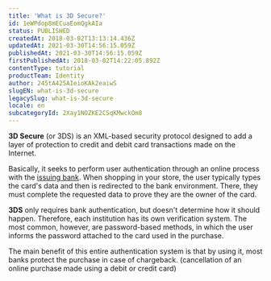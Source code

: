 ```yaml
---
title: 'What is 3D Secure?'
id: 1eWPdop8mECuaEomQgkAIa
status: PUBLISHED
createdAt: 2018-03-02T13:13:14.436Z
updatedAt: 2021-03-30T14:56:15.059Z
publishedAt: 2021-03-30T14:56:15.059Z
firstPublishedAt: 2018-03-02T14:22:05.892Z
contentType: tutorial
productTeam: Identity
author: 245tA425AIeioKAk2eaiwS
slugEN: what-is-3d-secure
legacySlug: what-is-3d-secure
locale: en
subcategoryId: 2Xay1NOZKE2CSqKMwckOm8
---
```


__3D Secure__ (or 3DS) is an XML-based security protocol designed to add a layer of protection to credit and debit card transactions made on the Internet.

Basically, it seeks to perform user authentication through an online process with the [issuing bank](/en/tutorial/what-is-the-issuing-bank). When shopping in your store, the user typically types the card's data and then is redirected to the bank environment. There, they must complete the requested data to prove they are the owner of the card.

__3DS__ only requires bank authentication, but doesn't determine how it should happen. Therefore, each institution has its own verification system. The most common, however, are password-based methods, in which the user informs the password attached to the card used in the purchase.

The main benefit of this entire authentication system is that by using it, most banks protect the purchase in case of chargeback. (cancellation of an online purchase made using a debit or credit card)
